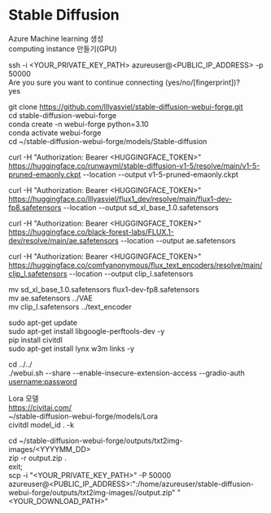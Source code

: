 # Stable Diffusion  
Azure Machine learning 생성  
computing instance 만들기(GPU)  

ssh -i <YOUR_PRIVATE_KEY_PATH> azureuser@<PUBLIC_IP_ADDRESS> -p 50000  
Are you sure you want to continue connecting (yes/no/[fingerprint])?  
yes  

git clone https://github.com/lllyasviel/stable-diffusion-webui-forge.git  
cd stable-diffusion-webui-forge  
conda create -n webui-forge python=3.10  
conda activate webui-forge  
cd ~/stable-diffusion-webui-forge/models/Stable-diffusion  

curl -H "Authorization: Bearer <HUGGINGFACE_TOKEN>" https://huggingface.co/runwayml/stable-diffusion-v1-5/resolve/main/v1-5-pruned-emaonly.ckpt --location --output v1-5-pruned-emaonly.ckpt  

curl -H "Authorization: Bearer <HUGGINGFACE_TOKEN>" https://huggingface.co/lllyasviel/flux1_dev/resolve/main/flux1-dev-fp8.safetensors --location --output sd_xl_base_1.0.safetensors  

curl -H "Authorization: Bearer <HUGGINGFACE_TOKEN>" https://huggingface.co/black-forest-labs/FLUX.1-dev/resolve/main/ae.safetensors --location --output ae.safetensors  

curl -H "Authorization: Bearer <HUGGINGFACE_TOKEN>" https://huggingface.co/comfyanonymous/flux_text_encoders/resolve/main/clip_l.safetensors --location --output clip_l.safetensors  

mv sd_xl_base_1.0.safetensors flux1-dev-fp8.safetensors  
mv ae.safetensors ../VAE  
mv clip_l.safetensors ../text_encoder  

sudo apt-get update  
sudo apt-get install libgoogle-perftools-dev -y  
pip install civitdl  
sudo apt-get install lynx w3m links -y  

cd ../../  
./webui.sh --share --enable-insecure-extension-access --gradio-auth <username:password>  

Lora 모델  
https://civitai.com/  
~/stable-diffusion-webui-forge/models/Lora  
civitdl model_id . -k  

cd ~/stable-diffusion-webui-forge/outputs/txt2img-images/<YYYYMM_DD>  
zip -r output.zip .  
exit;  
scp -i "<YOUR_PRIVATE_KEY_PATH>" -P 50000 azureuser@<PUBLIC_IP_ADDRESS>:":/home/azureuser/stable-diffusion-webui-forge/outputs/txt2img-images/<YYYY-MM-DD>/output.zip" "<YOUR_DOWNLOAD_PATH>"  